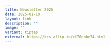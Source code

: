 ```yaml
---
title: Newsletter 2025
date: 2025-01-10
layout: link
description: ""
image: ""
variant: tiptap
external: https://kcs.aflip.in/cf70dbbe74.html
---
```

